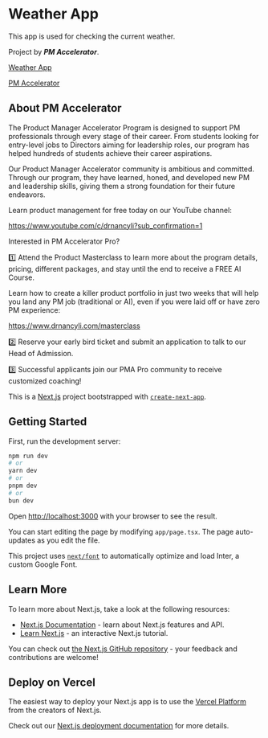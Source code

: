 # Weather App

This app is used for checking the current weather.

Project by ***PM Accelerator***.

[Weather App](https://weather-app-2-opal.vercel.app/)

[PM Accelerator](https://weather-app-2-opal.vercel.app/)

## About PM Accelerator

The Product Manager Accelerator Program is designed to support PM professionals through every stage of their career. From students looking for entry-level jobs to Directors aiming for leadership roles, our program has helped hundreds of students achieve their career aspirations.

Our Product Manager Accelerator community is ambitious and committed. Through our program, they have learned, honed, and developed new PM and leadership skills, giving them a strong foundation for their future endeavors.

Learn product management for free today on our YouTube channel:

https://www.youtube.com/c/drnancyli?sub_confirmation=1

Interested in PM Accelerator Pro?

1️⃣ Attend the Product Masterclass to learn more about the program details, pricing, different packages, and stay until the end to receive a FREE AI Course.  

Learn how to create a killer product portfolio in just two weeks that will help you land any PM job (traditional or AI), even if you were laid off or have zero PM experience:

https://www.drnancyli.com/masterclass

2️⃣ Reserve your early bird ticket and submit an application to talk to our Head of Admission.

3️⃣ Successful applicants join our PMA Pro community to receive customized coaching!


This is a [Next.js](https://nextjs.org/) project bootstrapped with [`create-next-app`](https://github.com/vercel/next.js/tree/canary/packages/create-next-app).

## Getting Started

First, run the development server:

```bash
npm run dev
# or
yarn dev
# or
pnpm dev
# or
bun dev
```

Open [http://localhost:3000](http://localhost:3000) with your browser to see the result.

You can start editing the page by modifying `app/page.tsx`. The page auto-updates as you edit the file.

This project uses [`next/font`](https://nextjs.org/docs/basic-features/font-optimization) to automatically optimize and load Inter, a custom Google Font.

## Learn More

To learn more about Next.js, take a look at the following resources:

- [Next.js Documentation](https://nextjs.org/docs) - learn about Next.js features and API.
- [Learn Next.js](https://nextjs.org/learn) - an interactive Next.js tutorial.

You can check out [the Next.js GitHub repository](https://github.com/vercel/next.js/) - your feedback and contributions are welcome!

## Deploy on Vercel

The easiest way to deploy your Next.js app is to use the [Vercel Platform](https://vercel.com/new?utm_medium=default-template&filter=next.js&utm_source=create-next-app&utm_campaign=create-next-app-readme) from the creators of Next.js.

Check out our [Next.js deployment documentation](https://nextjs.org/docs/deployment) for more details.
